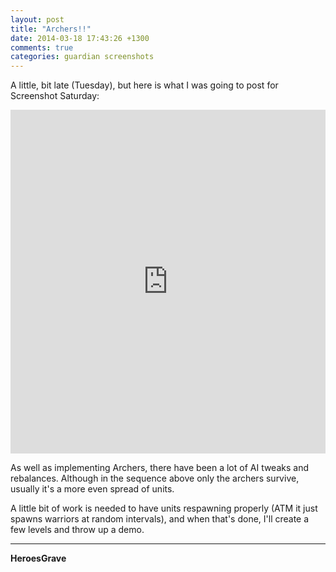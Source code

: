 ```yaml
---
layout: post
title: "Archers!!"
date: 2014-03-18 17:43:26 +1300
comments: true
categories: guardian screenshots
---
```


A little, bit late (Tuesday), but here is what I was going to post for Screenshot Saturday:

<iframe class="imgur-album" width="100%" height="550" frameborder="0" src="http://imgur.com/a/9tf7n/embed"></iframe>

As well as implementing Archers, there have been a lot of AI tweaks and rebalances.
Although in the sequence above only the archers survive, usually it's a more even spread of units.

A little bit of work is needed to have units respawning properly (ATM it just spawns warriors at random intervals),
and when that's done, I'll create a few levels and throw up a demo.

---
**HeroesGrave**